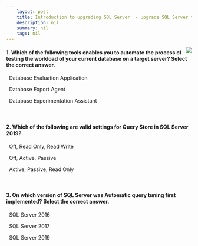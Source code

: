 ```yaml
---
    layout: post
    title: Introduction to upgrading SQL Server  - upgrade SQL Server tools
    description: nil
    summary: nil
    tags: nil
---
```



 <a target="_blank" href="https://docs.microsoft.com/en-us/learn/modules/introduction-upgrading-sql-server/8-knowledge-check/"><i class="fas fa-external-link-alt"></i> </a>
 <img align="right" src="https://docs.microsoft.com/en-us/learn/achievements/sqlserver/introduction-to-upgrading-sql-server.svg">
####  1. Which of the following tools enables you to automate the process of testing the workload of your current database on a target server? Select the correct answer.


<i class='far fa-square'></i> &nbsp;&nbsp;Database Evaluation Application

<i class='far fa-square'></i> &nbsp;&nbsp;Database Export Agent

<i class='fas fa-check-square' style='color: Dodgerblue;'></i> &nbsp;&nbsp;Database Experimentation Assistant
<br />
<br />
<br />

####  2. Which of the following are valid settings for Query Store in SQL Server 2019?


<i class='fas fa-check-square' style='color: Dodgerblue;'></i> &nbsp;&nbsp;Off, Read Only, Read Write

<i class='far fa-square'></i> &nbsp;&nbsp;Off, Active, Passive

<i class='far fa-square'></i> &nbsp;&nbsp;Active, Passive, Read Only
<br />
<br />
<br />

####  3. On which version of SQL Server was Automatic query tuning first implemented? Select the correct answer.


<i class='far fa-square'></i> &nbsp;&nbsp;SQL Server 2016

<i class='fas fa-check-square' style='color: Dodgerblue;'></i> &nbsp;&nbsp;SQL Server 2017

<i class='far fa-square'></i> &nbsp;&nbsp;SQL Server 2019
<br />
<br />
<br />
